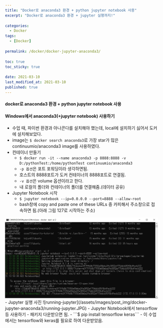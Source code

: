 ```yaml
---
title: "Docker로 anaconda3 환경 + python jupyter notebook 사용"
excerpt: "Docker로 anaconda3 환경 + jupyter 실행까지!"

categories:
  - Docker
tags:
  - [Docker]

permalink: /docker/docker-jupyter-anaconda3/

toc: true
toc_sticky: true
 
date: 2021-03-10
last_modified_at: 2021-03-10
published: true
---
```


#### docker로 anaconda3 환경 + python jupyter notebook 사용

#### Windows에서 anaconda3(+jupyter notebook) 사용하기  

- 수업 때, 파이썬 환경과 아나콘다를 설치해야 했는데, local에 설치하기 싫어서 도커에 설치해보았다.  
- image는 ```$ docker search anaconda3```로 가장 star가 많은 continuumio/anaconda3 image를 사용하였다.  
- 컨테이너 만들기  
  - ```$ docker run -it --name anaconda3 -p 8888:8888 -v D:/pythonTest:/home/pythonTest continuumio/anaconda3```  
  - `-p 옵션`은 포트 포워딩이라 생각하면됨.
  - 호스트의 8888포트가 도커 컨테이너의 8888포트로 연결됨.
  - `-v 옵션`은 volume 옵션이라고 한다.
  - 내 로컬의 폴더와 컨테이너의 폴더를 연결해줌.(데이터 공유)
- Jupyter Notebook 시작  
  - ```$ jupyter notebook --ip=0.0.0.0 --port=8888 --allow-root```  
  - bash창에 copy and paste one of these URLs 중 카피해서 주소창으로 접속하면 됨.(아래 그림 127로 시작하는 주소)  
<a href="https://kdjun97.github.io/assets/images/post_img/docker-jupyter-anaconda3/command-jupyter.JPG">
  <img src="/assets/images/post_img/docker-jupyter-anaconda3/command-jupyter.JPG" alt="command-jupyter">
</a>
- Jupyter 실행 사진
![running-jupyter](/assets/images/post_img/docker-jupyter-anaconda3/running-jupyter.JPG)  
- Jupyter Notebook에서 tensorflow 등 사용하기  
  - 패키지 다운받으면 됨.  
  - ```$ pip install tensorflow keras```  
  - 이 수업에서는 tensorflow와 keras를 필요로 하여 다운받았음.  